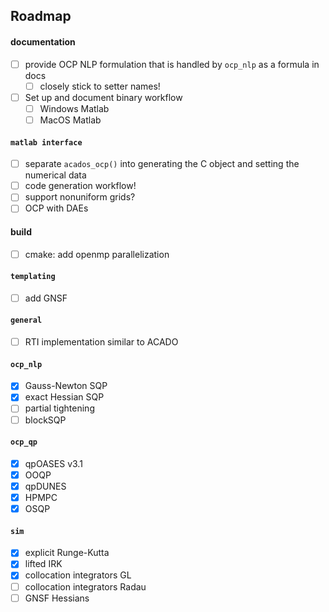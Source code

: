 ## Roadmap

#### documentation
- [ ] provide OCP NLP formulation that is handled by `ocp_nlp` as a formula in docs
    - [ ] closely stick to setter names!
- [ ] Set up and document binary workflow
    - [ ] Windows Matlab
    - [ ] MacOS Matlab

#### `matlab interface`
- [ ] separate `acados_ocp()` into generating the C object and setting the numerical data
- [ ] code generation workflow!
- [ ] support nonuniform grids?
- [ ] OCP with DAEs

#### build
- [ ] cmake: add openmp parallelization

#### `templating`
- [ ] add GNSF

#### `general`
- [ ] RTI implementation similar to ACADO

#### `ocp_nlp`
- [x] Gauss-Newton SQP
- [x] exact Hessian SQP
- [ ] partial tightening <!-- - [ ] HPNMPC (what?!) -->
- [ ] blockSQP

#### `ocp_qp`
- [x] qpOASES v3.1
- [x] OOQP
- [x] qpDUNES
- [x] HPMPC
- [x] OSQP

#### `sim`
- [x] explicit Runge-Kutta
- [x] lifted IRK
- [x] collocation integrators GL
- [ ] collocation integrators Radau
- [ ] GNSF Hessians